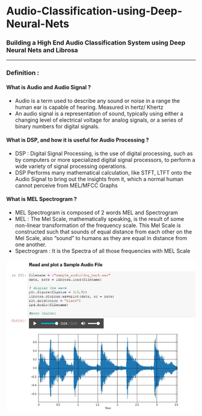 # Audio-Classification-using-Deep-Neural-Nets
### Building a High End Audio Classification System using Deep Neural Nets and Librosa
- ---------------------------------------------------------------------------------------------------------------------------------------------------------------------------------------
### Definition : 
#### What is Audio and Audio Signal ?
- Audio is a term used to describe any sound or noise in a range the human ear is capable of hearing. Measured in hertz/ Khertz
- An audio signal is a representation of sound, typically using either a changing level of electrical voltage for analog signals, or a series of binary numbers for digital signals.

#### What is DSP, and how it is useful for Audio Processing ?
- DSP : Digital Signal Processing, is the use of digital processing, such as by computers or more specialized digital signal processors, to perform a wide variety of signal processing operations.
- DSP Performs many mathematical calculation, like STFT, LTFT onto the Audio Signal to bring out the insights from it, which a normal human cannot perceive from MEL/MFCC Graphs

#### What is MEL Spectrogram ?
- MEL Spectrogram is composed of 2 words MEL and Spectrogram
- MEL : The Mel Scale, mathematically speaking, is the result of some non-linear transformation of the frequency scale. This Mel Scale is constructed such that sounds of equal distance from each other on the Mel Scale, also “sound” to humans as they are equal in distance from one another.
- Spectrogram : It is the Spectra of all those frequencies with MEL Scale 

![Sample Audio Waveform of a Dog Bark](sample_images/Wave_Image_sample.jpg)
